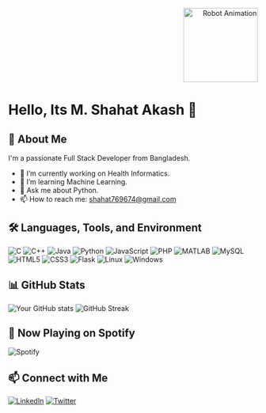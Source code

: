 <!-- Top Right Robot GIF -->
<p align="right">
  <img src="https://pixabay.com/gifs/wheel-spin-car-vehicle-engine-11932/" alt="Robot Animation" width="150">
</p>


# Hello, Its M. Shahat Akash 👋

## 🚀 About Me
I'm a passionate Full Stack Developer from Bangladesh.

- 🔭 I’m currently working on Health Informatics.
- 🌱 I’m learning Machine Learning.
- 💬 Ask me about Python.
- 📫 How to reach me: shahat769674@gmail.com

## 🛠️ Languages, Tools, and Environment
![C](https://img.shields.io/badge/-C-00599C?style=flat&logo=c&logoColor=white)
![C++](https://img.shields.io/badge/-C++-00599C?style=flat&logo=c%2B%2B&logoColor=white)
![Java](https://img.shields.io/badge/-Java-007396?style=flat&logo=java&logoColor=white)
![Python](https://img.shields.io/badge/-Python-3776AB?style=flat&logo=python&logoColor=white)
![JavaScript](https://img.shields.io/badge/-JavaScript-F7DF1E?style=flat&logo=javascript&logoColor=black)
![PHP](https://img.shields.io/badge/-PHP-777BB4?style=flat&logo=php&logoColor=white)
![MATLAB](https://img.shields.io/badge/-MATLAB-0076A8?style=flat&logo=Mathworks&logoColor=white)
![MySQL](https://img.shields.io/badge/-MySQL-4479A1?style=flat&logo=mysql&logoColor=white)
![HTML5](https://img.shields.io/badge/-HTML5-E34F26?style=flat&logo=html5&logoColor=white)
![CSS3](https://img.shields.io/badge/-CSS3-1572B6?style=flat&logo=css3&logoColor=white)
![Flask](https://img.shields.io/badge/-Flask-000000?style=flat&logo=flask&logoColor=white)
![Linux](https://img.shields.io/badge/-Linux-FCC624?style=flat&logo=linux&logoColor=black)
![Windows](https://img.shields.io/badge/-Windows-0078D6?style=flat&logo=windows&logoColor=white)

## 📊 GitHub Stats
![Your GitHub stats](https://github-readme-stats.vercel.app/api?username=skyline360&show_icons=true)
![GitHub Streak](https://github-readme-streak-stats.herokuapp.com/?user=skyline360)

## 🎵 Now Playing on Spotify
![Spotify](https://novatorem.vercel.app/api/spotify)

## 📫 Connect with Me
[![LinkedIn](https://img.shields.io/badge/-LinkedIn-0077B5?style=flat&logo=linkedin&logoColor=white)](https://linkedin.com/in/yourprofile)
[![Twitter](https://img.shields.io/badge/-Twitter-1DA1F2?style=flat&logo=twitter&logoColor=white)](https://twitter.com/yourprofile)
